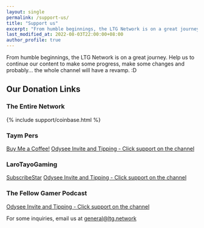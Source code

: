 ```yaml
---
layout: single
permalink: /support-us/
title: "Support us"
excerpt: "From humble beginnings, the LTG Network is on a great journey. Help us to continue."
last_modified_at: 2022-08-03T22:00:00+08:00
author_profile: true
---
```


From humble beginnings, the LTG Network is on a great journey. Help us to continue our content to make some progress, make some changes and probably... the whole channel will have a revamp. :D

## Our Donation Links

### The Entire Network

{% include support/coinbase.html %}

### Taym Pers

[Buy Me a Coffee!](https://www.buymeacoffee.com/taympers)
[Odysee Invite and Tipping - Click support on the channel](https://odysee.com/$/invite/@TaymPersOD:6)

### LaroTayoGaming

[SubscribeStar](https://ltg.link/ltg/subscribe)
[Odysee Invite and Tipping - Click support on the channel](https://odysee.com/$/invite/@LaroTayoGaming:1)

### The Fellow Gamer Podcast

[Odysee Invite and Tipping - Click support on the channel](https://odysee.com/$/invite/@FellowGamerPodcast:3)

For some inquiries, email us at [general@ltg.network](mailto:general@ltg.network)
